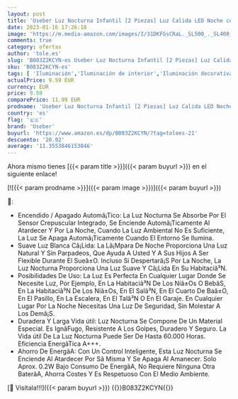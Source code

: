 ```yaml
---
layout: post
title: 'Useber Luz Nocturna Infantil [2 Piezas] Luz Calida LED Noche con Luz Sensor  Luz Lámpara Quitamiedos Infantil con Enchufe Ahorro de Energía Luz para Habitación Bebé Pasillos Dormitorio Sala Baño'
date: 2023-01-16 17:26:18
image: 'https://m.media-amazon.com/images/I/31DKFGsCRaL._SL500_._SL400_.jpg'
comments: true
category: ofertas
author: 'tole.es'
slug: 'B083Z2KCYN-es Useber Luz Nocturna Infantil [2 Piezas] Luz Calida LED...'
sku: 'B083Z2KCYN-es'
tags: [ 'Iluminación','Iluminación de interior','Iluminación decorativa y para usos específicos de interior','Iluminación nocturna de interior','bebé','useber','🇪🇸', ]
actualPrice: 9.59 EUR
currency: EUR
price: 9.59
comparePrice: 11.99 EUR
prodname: 'Useber Luz Nocturna Infantil [2 Piezas] Luz Calida LED Noche con Luz Sensor  Luz Lámpara Quitamiedos Infantil con Enchufe Ahorro de Energía Luz para Habitación Bebé Pasillos Dormitorio Sala Baño'
country: 'es'
flag: '🇪🇸'
brand: 'Useber'
buyurl: 'https://www.amazon.es/dp/B083Z2KCYN/?tag=tolees-21'
descuento: '20.02'
average: '11.3553846153846'
---
```


Ahora mismo tienes [{{< param title >}}]({{< param buyurl >}}) en el siguiente enlace!

[![{{< param prodname >}}]({{< param image >}})]({{< param buyurl >}})

🔎:

- Encendido / Apagado Automã¡Tico: La Luz Nocturna Se Absorbe Por El Sensor Crepuscular Integrado, Se Enciende Automã¡Ticamente Al Atardecer Y Por La Noche, Cuando La Luz Ambiental No Es Suficiente, La Luz Se Apaga Automã¡Ticamente Cuando El Entorno Se Ilumina.
- Suave Luz Blanca Cã¡Lida: La Lã¡Mpara De Noche Proporciona Una Luz Natural Y Sin Parpadeos, Que Ayuda A Usted Y A Sus Hijos A Ser Flexible Durante El Sueã±O. Incluso Si Despertarã¡S Por La Noche, La Luz Nocturna Proporciona Una Luz Suave Y Cã¡Lida En Su Habitaciã³N.
- Posibilidades De Uso: La Luz Es Perfecta En Cualquier Lugar Donde Se Necesite Luz, Por Ejemplo, En La Habitaciã³N De Los Niã±Os O BebãS, En La Habitaciã³N De Los Niã±Os, En El Salã³N, En El Cuarto De Baã±O, En El Pasillo, En La Escalera, En El Talã³N O En El Garaje. En Cualquier Lugar Por La Noche Necesitas Una Luz De Seguridad, Sin Molestar A Los Demã¡S.
- Duradera Y Larga Vida útil: Luz Nocturna Se Compone De Un Material Especial. Es Ignã­Fugo, Resistente A Los Golpes, Duradero Y Seguro. La Vida útil De La Luz Nocturna Puede Ser De Hasta 60.000 Horas. Eficiencia EnergãTica A+++.
- Ahorro De Energã­A: Con Un Control Inteligente, Esta Luz Nocturna Se Enciende Al Atardecer Por Sã­ Misma Y Se Apaga Al Amanecer. Solo Aprox. 0.2W Bajo Consumo De Energã­A, No Requiere Ninguna Otra Baterã­A, Ahorra Costes Y Es Respetuoso Con El Medio Ambiente.

[🛒 Visítala!!!]({{< param buyurl >}})
{{<world>}}B083Z2KCYN{{</world>}}
